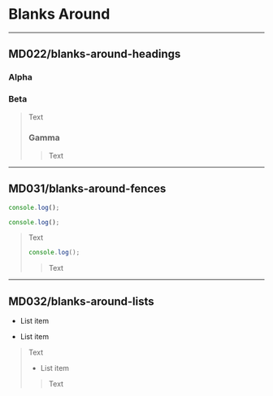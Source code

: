 # Blanks Around

---

## MD022/blanks-around-headings

>
### Alpha
> >

<!-- comment -->
### Beta
<!-- comments --><!-- comments -->

> Text
>
> ### Gamma
> >
> > Text

---

## MD031/blanks-around-fences

> >
```js
console.log();
```
>

<!-- prettier-ignore -->
```js
console.log();
```
<!-- prettier-ignore -->

> Text
>
> ```js
> console.log();
> ```
> >
> >Text

---

## MD032/blanks-around-lists

>
- List item
>>

  <!--comments--><!--  comments  -->
- List item
<!--comment-->

> Text
>
> - List item
>>
>> Text
